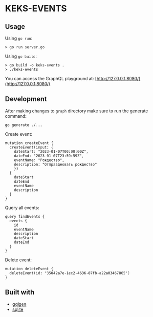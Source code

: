 # KEKS-EVENTS

## Usage

Using `go run`:
```shell
> go run server.go
```
Using `go build`:
```shell
> go build -o keks-events .
> ./keks-events
```
You can access the GraphQL playground at: [http://127.0.0.1:8080/](http://127.0.0.1:8080/)

## Development
After making changes to `graph` directory make sure to run the generate command:
```
go generate ./...
```
Create event:
```
mutation createEvent {
  createEvent(input: { 
    dateStart: "2023-01-07T00:00:00Z", 
    dateEnd: "2023-01-07T23:59:59Z", 
    eventName: "Рождество", 
    description: "Отпраздновать рождество" 
    }) 
  {
    dateStart
    dateEnd
    eventName
    description
  }
}

```
Query all events:
```
query findEvents {
  events {
    id
    eventName
    description
    dateStart
    dateEnd
  }
}
```
Delete event:
```
mutation deleteEvent {
  deleteEvent(id: "35042a7e-1ec2-4636-87fb-a22a03467865") 
}
```

## Built with

- [gqlgen](https://github.com/99designs/gqlgen)
- [sqlite](https://gitlab.com/cznic/sqlite)